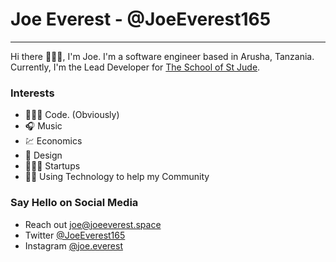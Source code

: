 Joe Everest - @JoeEverest165
============================

* * * * *

Hi there 🙋🏾‍♂️, I'm Joe. I'm a software engineer based in Arusha, Tanzania. Currently, I'm the Lead Developer for [The School of St Jude](http://schoolofstjude.org/).

### Interests

-   👨🏾‍💻 Code. (Obviously)
-   🎧 Music
-   💹 Economics
-   🎨 Design
-   🧑🏾‍💻 Startups
-   🤝🏾 Using Technology to help my Community

### Say Hello on Social Media

-   Reach out [joe@joeeverest.space](mailto:joe@joeeverest.space)
-   Twitter [@JoeEverest165](https://twitter.com/JoeEverest165)
-   Instagram [@joe.everest](https://www.instagram.com/joe.everest/)

